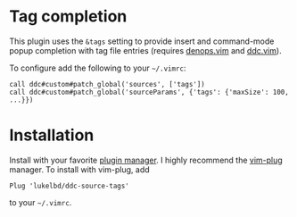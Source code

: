 Tag completion
==============

This plugin uses the `&tags` setting to provide insert and command-mode
popup completion with tag file entries (requires [denops.vim](https://github.com/vim-denops/denops.vim) and [ddc.vim](https://github.com/Shougo/ddc.vim)).

To configure add the following to your `~/.vimrc`:

```vim
call ddc#custom#patch_global('sources', ['tags'])
call ddc#custom#patch_global('sourceParams', {'tags': {'maxSize': 100, ...}})
```

Installation
============

Install with your favorite [plugin manager](https://vi.stackexchange.com/q/388/8084).
I highly recommend the [vim-plug](https://github.com/junegunn/vim-plug) manager.
To install with vim-plug, add

```
Plug 'lukelbd/ddc-source-tags'
```
to your `~/.vimrc`.
